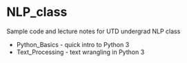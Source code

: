 # NLP_class
Sample code and lecture notes for UTD undergrad NLP class

* Python_Basics - quick intro to Python 3
* Text_Processing - text wrangling in Python 3
